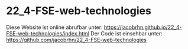 # 22_4-FSE-web-technologies


Diese Website ist online abrufbar unter: https://jacobrhn.github.io/22_4-FSE-web-technologies/index.html
Der Code ist einsehbar unter: https://github.com/jacobrhn/22_4-FSE-web-technologies
